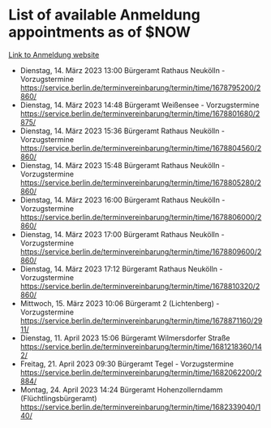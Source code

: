 # List of available Anmeldung appointments as of $NOW
[Link to Anmeldung website](https://service.berlin.de/terminvereinbarung/termin/tag.php?termin=1&anliegen[]=120686&dienstleisterlist=122210,122217,327316,122219,327312,122227,327314,122231,327346,122243,327348,122254,122252,329742,122260,329745,122262,329748,122271,327278,122273,327274,122277,327276,330436,122280,327294,122282,327290,122284,327292,122291,327270,122285,327266,122286,327264,122296,327268,150230,329760,122297,327286,122294,327284,122312,329763,122314,329775,122304,327330,122311,327334,122309,327332,317869,122281,327352,122279,329772,122283,122276,327324,122274,327326,122267,329766,122246,327318,122251,327320,122257,327322,122208,327298,122226,327300&herkunft=http%3A%2F%2Fservice.berlin.de%2Fdienstleistung%2F120686%2F)
- Dienstag, 14. März 2023 13:00 Bürgeramt Rathaus Neukölln - Vorzugstermine https://service.berlin.de/terminvereinbarung/termin/time/1678795200/2860/
- Dienstag, 14. März 2023 14:48 Bürgeramt Weißensee - Vorzugstermine https://service.berlin.de/terminvereinbarung/termin/time/1678801680/2875/
- Dienstag, 14. März 2023 15:36 Bürgeramt Rathaus Neukölln - Vorzugstermine https://service.berlin.de/terminvereinbarung/termin/time/1678804560/2860/
- Dienstag, 14. März 2023 15:48 Bürgeramt Rathaus Neukölln - Vorzugstermine https://service.berlin.de/terminvereinbarung/termin/time/1678805280/2860/
- Dienstag, 14. März 2023 16:00 Bürgeramt Rathaus Neukölln - Vorzugstermine https://service.berlin.de/terminvereinbarung/termin/time/1678806000/2860/
- Dienstag, 14. März 2023 17:00 Bürgeramt Rathaus Neukölln - Vorzugstermine https://service.berlin.de/terminvereinbarung/termin/time/1678809600/2860/
- Dienstag, 14. März 2023 17:12 Bürgeramt Rathaus Neukölln - Vorzugstermine https://service.berlin.de/terminvereinbarung/termin/time/1678810320/2860/
- Mittwoch, 15. März 2023 10:06 Bürgeramt 2 (Lichtenberg) - Vorzugstermine https://service.berlin.de/terminvereinbarung/termin/time/1678871160/2911/
- Dienstag, 11. April 2023 15:06 Bürgeramt Wilmersdorfer Straße https://service.berlin.de/terminvereinbarung/termin/time/1681218360/142/
- Freitag, 21. April 2023 09:30 Bürgeramt Tegel - Vorzugstermine https://service.berlin.de/terminvereinbarung/termin/time/1682062200/2884/
- Montag, 24. April 2023 14:24 Bürgeramt Hohenzollerndamm (Flüchtlingsbürgeramt) https://service.berlin.de/terminvereinbarung/termin/time/1682339040/140/
